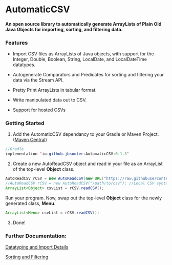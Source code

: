 # AutomaticCSV

#### An open source library to automatically generate ArrayLists of Plain Old Java Objects for importing, sorting, and filtering data. 

### Features

- Import CSV files as ArrayLists of Java objects, with support for the Integer, Double, Boolean, String, LocalDate, and LocalDateTime datatypes. 
- Autogenerate Comparators and Predicates for sorting and filtering your data via the Stream API. 
- Pretty Print ArrayLists in tabular format. 
- Write manipulated data out to CSV. 


- Support for hosted CSVs
### Getting Started 


1. Add the AutomaticCSV dependancy to your Gradle or Maven Project. ([Maven Central](https://mvnrepository.com/artifact/io.github.jbsooter/AutomaticCSV))

  ```Java
  //Gradle
  implementation 'io.github.jbsooter:AutomaticCSV:0.1.3'
  ```
  
2. Create a new AutoReadCSV object and read in your file as an ArrayList of the top-level **Object** class. 

```Java
AutoReadCSV rCSV = new AutoReadCSV(new URL("https://raw.githubusercontent.com/jbsooter/AutomaticCSV/2121390239d2e3b4e2dd19045cb06d018e53fb83/data/menu.csv"),"Menu.csv");
//AutoReadCSV rCSV = new AutoReadCSV("/path/to/csv"); //Local CSV syntax
ArrayList<Object> csvList = rCSV.readCSV();
```

Run your program. Now, swap out the top-level **Object** class for the newly generated class, **Menu**. 
```Java
ArrayList<Menu> csvList = rCSV.readCSV();
```
3. Done!

### Further Documentation: 

[Datatyping and Import Details]("Datatype.md")

[Sorting and Filtering]("SortingFiltering.md")


